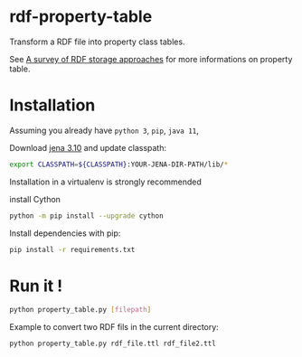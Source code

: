 # rdf-property-table
Transform a RDF file into property class tables.

See [A survey of RDF storage approaches](https://hal.inria.fr/hal-01299496/document) for more informations on property table.

# Installation

Assuming you already have `python 3`, `pip`, `java 11`,

Download [jena 3.10](https://jena.apache.org/download/index.cgi) and update classpath:

```bash
export CLASSPATH=${CLASSPATH}:YOUR-JENA-DIR-PATH/lib/*
```

Installation in a virtualenv is strongly recommended

install Cython

```bash
python -m pip install --upgrade cython
```

Install dependencies with pip:

```bash
pip install -r requirements.txt
```

# Run it !

```bash
python property_table.py [filepath]
```

Example to convert two RDF fils in the current directory:

```bash
python property_table.py rdf_file.ttl rdf_file2.ttl
```

